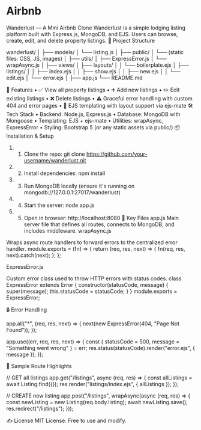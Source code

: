 # Airbnb
Wanderlust — A Mini Airbnb Clone
Wanderlust is a simple lodging listing platform built with Express.js, MongoDB, and EJS. Users can browse, create, edit, and delete property listings.
📁 Project Structure

wanderlust/
│
├── models/
│   └── listing.js
│
├── public/
│   └── (static files: CSS, JS, images)
│
├── utils/
│   ├── ExpressError.js
│   └── wrapAsync.js
│
├── views/
│   ├── layouts/
│   │   └── boilerplate.ejs
│   ├── listings/
│   │   ├── index.ejs
│   │   ├── show.ejs
│   │   ├── new.ejs
│   │   └── edit.ejs
│   └── error.ejs
│
├── app.js
└── README.md

🚀 Features
•	✅ View all property listings
•	➕ Add new listings
•	✏️ Edit existing listings
•	❌ Delete listings
•	⚠️ Graceful error handling with custom 404 and error pages
•	🎨 EJS templating with layout support via ejs-mate
🛠️ Tech Stack
•	Backend: Node.js, Express.js
•	Database: MongoDB with Mongoose
•	Templating: EJS + ejs-mate
•	Utilities: wrapAsync, ExpressError
•	Styling: Bootstrap 5 (or any static assets via public/)
📦 Installation & Setup
1.	1. Clone the repo:
   git clone https://github.com/your-username/wanderlust.git
2.	2. Install dependencies:
   npm install
3.	3. Run MongoDB locally (ensure it's running on mongodb://127.0.0.1:27017/wanderlust)
4.	4. Start the server:
   node app.js
5.	5. Open in browser:
   http://localhost:8080
📂 Key Files
app.js
Main server file that defines all routes, connects to MongoDB, and includes middleware.
wrapAsync.js

Wraps async route handlers to forward errors to the centralized error handler.
module.exports = (fn) => {
  return (req, res, next) => {
    fn(req, res, next).catch(next);
  };
};

ExpressError.js

Custom error class used to throw HTTP errors with status codes.
class ExpressError extends Error {
  constructor(statusCode, message) {
    super(message);
    this.statusCode = statusCode;
  }
}
module.exports = ExpressError;

🔒 Error Handling

app.all("*", (req, res, next) => {
  next(new ExpressError(404, "Page Not Found"));
});

app.use((err, req, res, next) => {
  const { statusCode = 500, message = "Something went wrong" } = err;
  res.status(statusCode).render("error.ejs", { message });
});

🧪 Sample Route Highlights

// GET all listings
app.get("/listings", async (req, res) => {
  const allListings = await Listing.find({});
  res.render("listings/index.ejs", { allListings });
});

// CREATE new listing
app.post("/listings", wrapAsync(async (req, res) => {
  const newListing = new Listing(req.body.listing);
  await newListing.save();
  res.redirect("/listings");
}));

✍️ License
MIT License. Free to use and modify.

